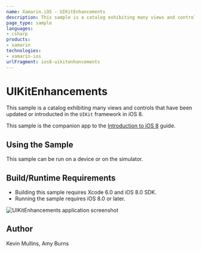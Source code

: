 ```yaml
---
name: Xamarin.iOS - UIKitEnhancements
description: This sample is a catalog exhibiting many views and controls that have been updated or introducted in the UIKit framework in iOS 8. This sample is...
page_type: sample
languages:
- csharp
products:
- xamarin
technologies:
- xamarin-ios
urlFragment: ios8-uikitenhancements
---
```

# UIKitEnhancements
 
This sample is a catalog exhibiting many views and controls that have been updated or introducted in the `UIKit` framework in iOS 8.

This sample is the companion app to the [Introduction to iOS 8](http://developer.xamarin.com/guides/ios/platform_features/introduction_to_ios8/) guide.
 

 
## Using the Sample
 
This sample can be run on a device or on the simulator.
 


## Build/Runtime Requirements 

* Building this sample requires Xcode 6.0 and iOS 8.0 SDK. 
* Running the sample requires iOS 8.0 or later.
 
![UIKitEnhancements application screenshot](Screenshots/image1.png "UIKitEnhancements application screenshot")

## Author 

Kevin Mullins, Amy Burns
